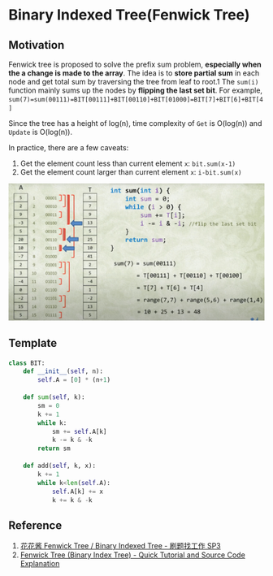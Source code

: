 # Binary Indexed Tree(Fenwick Tree)

## Motivation

Fenwick tree is proposed to solve the prefix sum problem, **especially when the a change is made to the array**.
The idea is to **store partial sum** in each node and get total sum by traversing the tree from leaf to root.1
The `sum(i)` function mainly sums up the nodes by **flipping the last set bit**. For example, `sum(7)=sum(00111)=BIT[00111]+BIT[00110]+BIT[01000]=BIT[7]+BIT[6]+BIT[4]`

Since the tree has a height of log(n), time complexity of `Get` is O(log(n)) and `Update` is O(log(n)).

In practice, there are a few caveats:

1. Get the element count less than current element `x`: `bit.sum(x-1)`
2. Get the element count larger than current element `x`: `i-bit.sum(x)`

![fenwick tree](img/fenwick_tree.png)

## Template

``` py
class BIT:
    def __init__(self, n):
        self.A = [0] * (n+1)
    
    def sum(self, k):
        sm = 0
        k += 1
        while k:
            sm += self.A[k]
            k -= k & -k
        return sm
    
    def add(self, k, x):
        k += 1
        while k<len(self.A):
            self.A[k] += x
            k += k & -k
```

## Reference

1. [花花酱 Fenwick Tree / Binary Indexed Tree - 刷题找工作 SP3](https://www.youtube.com/watch?v=WbafSgetDDk)
2. [Fenwick Tree (Binary Index Tree) - Quick Tutorial and Source Code Explanation](https://www.youtube.com/watch?v=uSFzHCZ4E-8)
